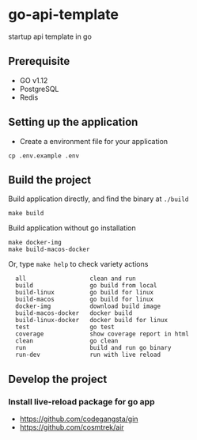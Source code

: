 # go-api-template
startup api template in go

## Prerequisite
- GO v1.12
- PostgreSQL
- Redis

## Setting up the application
- Create a environment file for your application
```
cp .env.example .env
``` 

## Build the project
Build application directly, and find the binary at `./build` 
```
make build
```

Build application without go installation
```
make docker-img
make build-macos-docker
```

Or, type `make help` to check variety actions
```
  all                  clean and run
  build                go build from local
  build-linux          go build for linux
  build-macos          go build for linux
  docker-img           download build image
  build-macos-docker   docker build
  build-linux-docker   docker build for linux
  test                 go test
  coverage             show coverage report in html
  clean                go clean
  run                  build and run go binary
  run-dev              run with live reload
```

## Develop the project

### Install live-reload package for go app
- https://github.com/codegangsta/gin
- https://github.com/cosmtrek/air